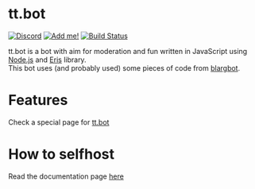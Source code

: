 # tt.bot 
[![Discord][discord shield]][discord invite] [![Add me!][tt.bot add shield]][tt.bot invite]
[![Build Status][azure shield]][azure]

tt.bot is a bot with aim for moderation and fun written in JavaScript using [Node.js] and [Eris] library.  
This bot uses (and probably used) some pieces of code from [blargbot].

# Features
Check a special page for [tt.bot](https://tttie.github.io/ttbot)

# How to selfhost
Read the documentation page [here](./docs/Selfhosting)


[discord shield]: https://discordapp.com/api/guilds/195865382039453697/widget.png?style=shield
[discord invite]: https://discord.gg/pGN5dMq
[tt.bot add shield]: https://img.shields.io/badge/tt.bot-add%20to%20your%20server-brightgreen.svg?style=flat-square
[tt.bot invite]: https://discordapp.com/oauth2/authorize?scope=bot&client_id=195506253806436353&permissions=-1&response_type=code
[azure shield]: https://dev.azure.com/tt-bot-dev/tt.bot/_apis/build/status/tt-bot-dev.tt.bot?branchName=master
[azure]: https://dev.azure.com/tt-bot-dev/tt.bot/_build/latest?definitionId=1&branchName=master
[Node.js]: https://nodejs.org
[Eris]: https://github.com/abalabahaha/eris
[blargbot]: https://github.com/ratismal/blargbot
